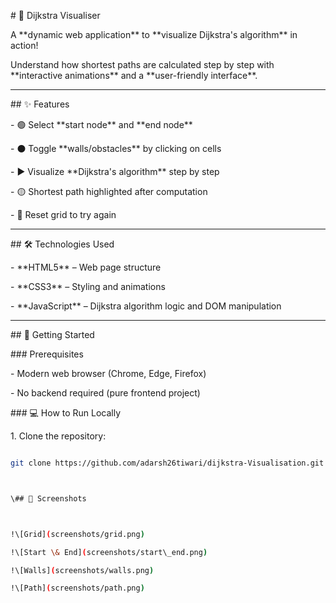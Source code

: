 \# 🧭 Dijkstra Visualiser



A \*\*dynamic web application\*\* to \*\*visualize Dijkstra's algorithm\*\* in action!  

Understand how shortest paths are calculated step by step with \*\*interactive animations\*\* and a \*\*user-friendly interface\*\*.



---



\## ✨ Features



\- 🟢 Select \*\*start node\*\* and \*\*end node\*\*  

\- ⚫ Toggle \*\*walls/obstacles\*\* by clicking on cells  

\- ▶️ Visualize \*\*Dijkstra's algorithm\*\* step by step  

\- 🟡 Shortest path highlighted after computation  

\- 🔄 Reset grid to try again  



---



\## 🛠 Technologies Used



\- \*\*HTML5\*\* – Web page structure  

\- \*\*CSS3\*\* – Styling and animations  

\- \*\*JavaScript\*\* – Dijkstra algorithm logic and DOM manipulation  



---



\## 🚀 Getting Started



\### Prerequisites



\- Modern web browser (Chrome, Edge, Firefox)  

\- No backend required (pure frontend project)  



\### 💻 How to Run Locally



1\. Clone the repository:

```bash

git clone https://github.com/adarsh26tiwari/dijkstra-Visualisation.git



\## 📸 Screenshots



!\[Grid](screenshots/grid.png)

!\[Start \& End](screenshots/start\_end.png)

!\[Walls](screenshots/walls.png)

!\[Path](screenshots/path.png)



